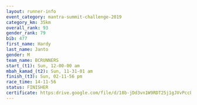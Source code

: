 ```yaml
---
layout: runner-info 
event_category: mantra-summit-challenge-2019 
category_km: 35km 
overall_rank: 93
gender_rank: 79
bib: 477
first_name: Hardy
last_name: Janto
gender: M
team_name: BCRUNNERS
start_(t1): Sun, 12-00-00 am
mbah_kamad_(t2): Sun, 11-31-01 am
finish_(t3): Sun, 02-11-56 pm
race_time: 14-11-56
status: FINISHER
certificate: https:drive.google.com/file/d/18b-jDd3vn1W9RDT25j1gJVvPccLSyNBc/view?usp=sharing
---
```

